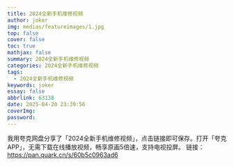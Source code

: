 ```yaml
---
title: 2024全新手机维修视频
author: joker
img: medias/featureimages/1.jpg
top: false
cover: false
toc: true
mathjax: false
summary: 2024全新手机维修视频
categories: 2024全新手机维修视频
tags:
  - 2024全新手机维修视频
keywords: joker
essay: false
abbrlink: 63138
date: 2025-04-20 23:39:56
coverImg:
password:
---
```


我用夸克网盘分享了「2024全新手机维修视频」，点击链接即可保存。打开「夸克APP」，无需下载在线播放视频，畅享原画5倍速，支持电视投屏。
链接：https://pan.quark.cn/s/60b5c0963ad6
